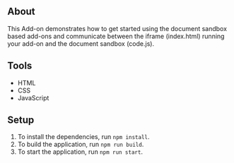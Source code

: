 ## About

This Add-on demonstrates how to get started using the document sandbox based add-ons and communicate between the iframe (index.html) running your add-on and the document sandbox (code.js). 

## Tools

-   HTML
-   CSS
-   JavaScript

## Setup

1. To install the dependencies, run `npm install`.
2. To build the application, run `npm run build`.
3. To start the application, run `npm run start`.
